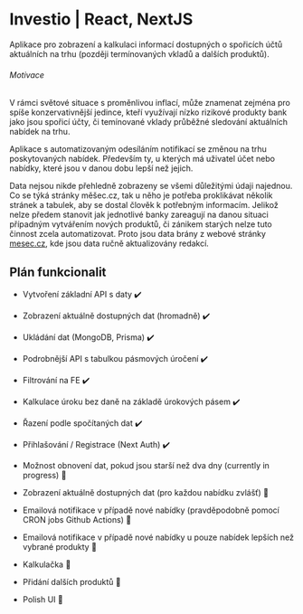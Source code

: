 # Investio | React, NextJS

Aplikace pro zobrazení a kalkulaci informací dostupných o spořicích účtů aktuálních na trhu (později termínovaných vkladů a dalších produktů).

###### Motivace

V rámci světové situace s proměnlivou inflací, může znamenat zejména pro spíše konzervativnější jedince, kteří využívají nízko rizikové produkty bank jako jsou spořicí účty, či temínované vklady průběžné sledování aktuálních nabídek na trhu.

Aplikace s automatizovaným odesíláním notifikací se změnou na trhu poskytovaných nabídek. Především ty, u kterých má uživatel účet nebo nabídky, které jsou v danou dobu lepší než jejich.

Data nejsou nikde přehledně zobrazeny se všemi důležitými údaji najednou. Co se týká stránky měšec.cz, tak u něho je potřeba proklikávat několik stránek a tabulek, aby se dostal člověk k potřebným informacím. Jelikož nelze předem stanovit jak jednotlivé banky zareagují na danou situaci případným vytvářením nových produktů, či zánikem starých nelze tuto činnost zcela automatizovat. Proto jsou data brány z webové stránky [mesec.cz](https://mesec.cz/), kde jsou data ručně aktualizovány redakcí.

## Plán funkcionalit

- Vytvoření základní API s daty ✔️

- Zobrazení aktuálně dostupných dat (hromadně) ✔️

- Ukládání dat (MongoDB, Prisma) ✔️

- Podrobnější API s tabulkou pásmových úročení ✔️

- Filtrování na FE ✔️

- Kalkulace úroku bez daně na základě úrokových pásem ✔️

- Řazení podle spočítaných dat ✔️

- Přihlašování / Registrace (Next Auth) ✔️

- Možnost obnovení dat, pokud jsou starší než dva dny (currently in progress) 🚧

- Zobrazení aktuálně dostupných dat (pro každou nabídku zvlášť) 🚧

- Emailová notifikace v případě nové nabídky (pravděpodobně pomocí CRON jobs Github Actions) 🚧

- Emailová notifikace v případě nové nabídky u pouze nabídek lepších než vybrané produkty 🚧

- Kalkulačka 🚧

- Přidání dalších produktů 🚧

- Polish UI 🚧
